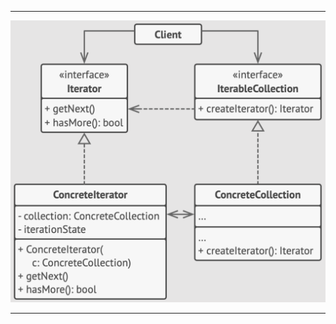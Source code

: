***
![Iterator](https://github.com/muarshad01/CPP_Design_Patterns/blob/main/images/behavioral/iterator.png)
***

